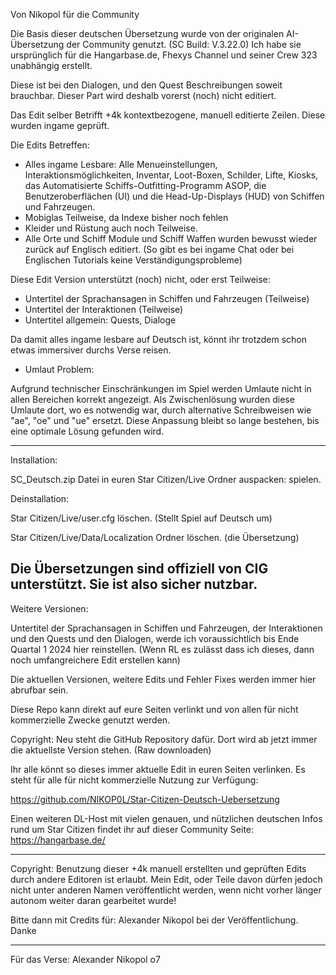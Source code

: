 Von Nikopol für die Community


Die Basis dieser deutschen Übersetzung wurde von der originalen AI-Übersetzung der Community genutzt. (SC Build: V.3.22.0)
Ich habe sie ursprünglich für die Hangarbase.de, Fhexys Channel und seiner Crew 323 unabhängig erstellt.

Diese ist bei den Dialogen, und den Quest Beschreibungen soweit brauchbar.
Dieser Part wird deshalb vorerst (noch) nicht editiert.

Das Edit selber Betrifft +4k kontextbezogene, manuell editierte Zeilen. 
Diese wurden ingame geprüft.


Die Edits Betreffen:

- Alles ingame Lesbare: 
Alle Menueinstellungen, Interaktionsmöglichkeiten, Inventar, Loot-Boxen, Schilder, Lifte, Kiosks, das Automatisierte Schiffs-Outfitting-Programm ASOP, 
die Benutzeroberflächen (UI) und die Head-Up-Displays (HUD) von Schiffen und Fahrzeugen.
- Mobiglas Teilweise, da Indexe bisher noch fehlen 
- Kleider und Rüstung auch noch Teilweise.
- Alle Orte und Schiff Module und Schiff Waffen wurden bewusst wieder zurück auf Englisch editiert.
(So gibt es bei ingame Chat oder bei Englischen Tutorials keine Verständigungsprobleme)


Diese Edit Version unterstützt (noch) nicht, oder erst Teilweise:

- Untertitel der Sprachansagen in Schiffen und Fahrzeugen (Teilweise)
- Untertitel der Interaktionen (Teilweise)
- Untertitel allgemein: Quests, Dialoge


Da damit alles ingame lesbare auf Deutsch ist, könnt ihr trotzdem schon etwas immersiver durchs Verse reisen.


- Umlaut Problem:

Aufgrund technischer Einschränkungen im Spiel werden Umlaute nicht in allen Bereichen korrekt angezeigt. 
Als Zwischenlösung wurden diese Umlaute dort, wo es notwendig war, durch alternative Schreibweisen wie "ae", "oe" und "ue" ersetzt. 
Diese Anpassung bleibt so lange bestehen, bis eine optimale Lösung gefunden wird.

---------------
Installation: 

SC_Deutsch.zip Datei in euren Star Citizen/Live Ordner auspacken: spielen.


Deinstallation: 

Star Citizen/Live/user.cfg löschen. (Stellt Spiel auf Deutsch um)

Star Citizen/Live/Data/Localization Ordner löschen. (die Übersetzung)

Die Übersetzungen sind offiziell von CIG unterstützt. 
Sie ist also sicher nutzbar.
-------------


Weitere Versionen:

Untertitel der Sprachansagen in Schiffen und Fahrzeugen, der Interaktionen und den Quests und den Dialogen, 
werde ich voraussichtlich bis Ende Quartal 1 2024 hier reinstellen. 
(Wenn RL es zulässt dass ich dieses, dann noch umfangreichere Edit erstellen kann)



Die aktuellen Versionen, weitere Edits und Fehler Fixes  werden immer hier abrufbar sein.


Diese Repo kann direkt auf eure Seiten verlinkt und von allen für nicht kommerzielle Zwecke genutzt werden.

Copyright:
Neu steht die GitHub Repository dafür.
Dort wird ab jetzt immer die aktuellste Version stehen. (Raw downloaden)

Ihr alle könnt so dieses immer aktuelle Edit in euren Seiten verlinken.
Es steht für alle für nicht kommerzielle Nutzung zur Verfügung:

https://github.com/NIKOP0L/Star-Citizen-Deutsch-Uebersetzung


Einen weiteren DL-Host mit vielen genauen, und nützlichen deutschen Infos rund um Star Citizen findet ihr auf dieser Community Seite:
https://hangarbase.de/


------------------

Copyright:
Benutzung dieser +4k manuell erstellten und geprüften Edits durch andere Editoren ist erlaubt.
Mein Edit, oder Teile davon dürfen jedoch nicht unter anderen Namen veröffentlicht werden, 
wenn nicht vorher länger autonom weiter daran gearbeitet wurde!

Bitte dann mit Credits für: Alexander Nikopol bei der Veröffentlichung. Danke

----------------


Für das Verse: Alexander Nikopol o7

